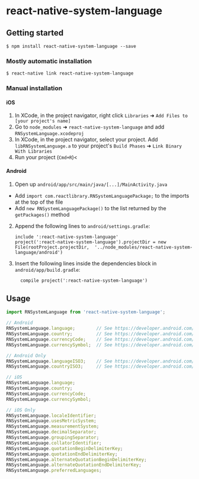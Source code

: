 
# react-native-system-language

## Getting started

`$ npm install react-native-system-language --save`

### Mostly automatic installation

`$ react-native link react-native-system-language`

### Manual installation

#### iOS

1. In XCode, in the project navigator, right click `Libraries` ➜ `Add Files to [your project's name]`
2. Go to `node_modules` ➜ `react-native-system-language` and add `RNSystemLanguage.xcodeproj`
3. In XCode, in the project navigator, select your project. Add `libRNSystemLanguage.a` to your project's `Build Phases` ➜ `Link Binary With Libraries`
4. Run your project (`Cmd+R`)<

#### Android

1. Open up `android/app/src/main/java/[...]/MainActivity.java`
  - Add `import com.reactlibrary.RNSystemLanguagePackage;` to the imports at the top of the file
  - Add `new RNSystemLanguagePackage()` to the list returned by the `getPackages()` method
2. Append the following lines to `android/settings.gradle`:
    ```
    include ':react-native-system-language'
    project(':react-native-system-language').projectDir = new File(rootProject.projectDir,  '../node_modules/react-native-system-language/android')
    ```
3. Insert the following lines inside the dependencies block in `android/app/build.gradle`:
    ```
      compile project(':react-native-system-language')
    ```

## Usage
```javascript
import RNSystemLanguage from 'react-native-system-language';

// Android
RNSystemLanguage.language;        // See https://developer.android.com/reference/java/util/Locale.html#getLanguage()
RNSystemLanguage.country;         // See https://developer.android.com/reference/java/util/Locale.html#getCountry()
RNSystemLanguage.currencyCode;    // See https://developer.android.com/reference/java/util/Currency.html#getCurrencyCode()
RNSystemLanguage.currencySymbol;  // See https://developer.android.com/reference/java/util/Currency.html#getSymbol()

// Android Only
RNSystemLanguage.languageISO3;    // See https://developer.android.com/reference/java/util/Locale.html#getISO3Language()
RNSystemLanguage.countryISO3;     // See https://developer.android.com/reference/java/util/Locale.html#getISO3Country()

// iOS
RNSystemLanguage.language;
RNSystemLanguage.country;
RNSystemLanguage.currencyCode;
RNSystemLanguage.currencySymbol;

// iOS Only
RNSystemLanguage.localeIdentifier;
RNSystemLanguage.usesMetricSystem;
RNSystemLanguage.measurementSystem;
RNSystemLanguage.decimalSeparator;
RNSystemLanguage.groupingSeparator;
RNSystemLanguage.collatorIdentifier;
RNSystemLanguage.quotationBeginDelimiterKey;
RNSystemLanguage.quotationEndDelimiterKey;
RNSystemLanguage.alternateQuotationBeginDelimiterKey;
RNSystemLanguage.alternateQuotationEndDelimiterKey;
RNSystemLanguage.preferredLanguages;
```